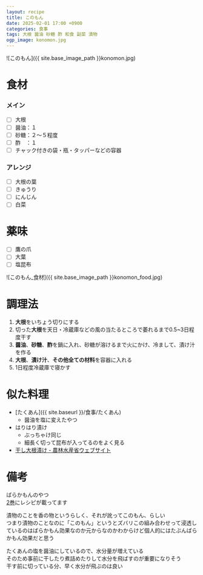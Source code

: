 ```yaml
---
layout: recipe
title: このもん
date: 2025-02-01 17:00 +0900
categories: 食事
tags: 大根 醤油 砂糖 酢 和食 副菜 漬物
ogp_image: konomon.jpg
---
```

![このもん]({{ site.base_image_path }}konomon.jpg)

# 食材
### メイン
- [ ] 大根
- [ ] 醤油：１
- [ ] 砂糖：２～５程度
- [ ] 酢　：１
- [ ] チャック付きの袋・瓶・タッパーなどの容器

### アレンジ
- [ ] 大根の葉
- [ ] きゅうり
- [ ] にんじん
- [ ] 白菜

# 薬味
- [ ] 鷹の爪
- [ ] 大葉
- [ ] 塩昆布

![このもん_食材]({{ site.base_image_path }}konomon_food.jpg)

# 調理法
1. **大根**をいちょう切りにする
2. 切った**大根**を天日・冷蔵庫などの風の当たるところで萎れるまで0.5~3日程度干す
3. **醤油**、**砂糖**、**酢**を鍋に入れ、砂糖が溶けるまで火にかけ、冷まして、漬け汁を作る
4. **大根**、**漬け汁**、**その他全ての材料**を容器に入れる
5. 1日程度冷蔵庫で寝かす

# 似た料理
- [たくあん]({{ site.baseurl }}/食事/たくあん)
  - 醤油を塩に変えたやつ
- はりはり漬け
  - ぶっちゃけ同じ
  - 細長く切って昆布が入ってるのをよく見る
- [干し大根漬け - 農林水産省ウェブサイト](https://www.maff.go.jp/j/keikaku/syokubunka/k_ryouri/search_menu/menu/hoshi_daikon_zuke_niigata.html)

# 備考
ばらかもんのやつ  
[2巻](https://www.kinokuniya.co.jp/f/dsg-08-9985436954)にレシピが載ってます  

漬物のことを香の物というらしく、それが訛ってこのもん、らしい  
つまり漬物のことなのに「このもん」というとズバリこの組み合わせって浸透しているのはばらかもん効果なのか元からなのかわからけど個人的にはたぶんばらかもん効果だと思う  

たくあんの塩を醤油にしているので、水分量が増えている  
そのため事前に干したり煮詰めたりして水分を飛ばすのが重要になりそう  
干す前に切っている分、早く水分が飛ぶのは良い  